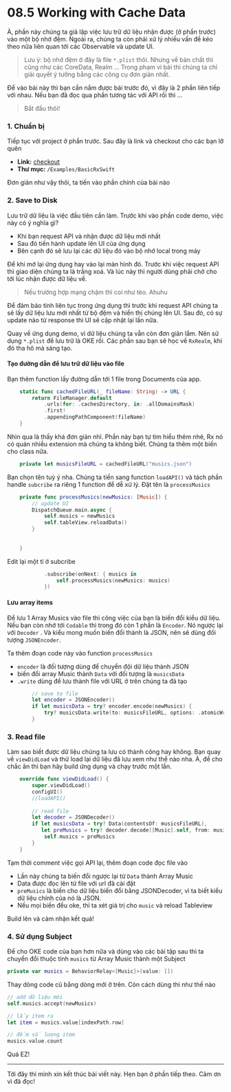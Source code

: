 # 08.5 Working with Cache Data

À, phần này chúng ta giả lập việc lưu trữ dữ liệu nhận được (ở phần trước) vào một bộ nhớ đệm. Ngoài ra, chúng ta còn phải xử lý nhiều vấn đề kéo theo nữa liên quan tới các Observable và update UI.

> Lưu ý: bộ nhớ đệm ở đây là file `*.plist` thôi. Nhưng về bản chất thì cũng như các CoreData, Realm ... Trong phạm vi bài thì chúng ta chỉ giải quyết ý tưởng bằng các công cụ đơn giản nhất.

Để vào bài này thì bạn cần nắm được bài trước đó, vì đây là 2 phần liên tiếp với nhau. Nếu bạn đã đọc qua phần tương tác với API rồi thì ...

> Bắt đầu thôi!

### 1. Chuẩn bị

Tiếp tục với project ở phần trước. Sau đây là link và checkout cho các bạn lỡ quên

* **Link:** [checkout](../Examples/BasicRxSwift)
* **Thư mục:** `/Examples/BasicRxSwift`

Đơn giản như vậy thôi, ta tiến vào phần chính của bài nào

### 2. Save to Disk

Lưu trữ dữ liệu là việc đầu tiên cần làm. Trước khi vào phần code demo, việc này có ý nghĩa gì?

* Khi bạn request API và nhận được dữ liệu mới nhất
* Sau đó tiến hành update lên UI của ứng dụng
* Bên cạnh đó sẽ lưu lại các dữ liệu đó vào bộ nhớ local trong máy

Để khi mở lại ứng dụng hay vào lại màn hình đó. Trước khi việc request API thì giao diện chúng ta là trắng xoá. Và lúc này thì người dùng phải chờ cho tới lúc nhận được dữ liệu về.

> Nếu trường hợp mạng chậm thì coi như tèo. Ahuhu

Để đảm bảo tính liên tục trong ứng dụng thì trước khi request API chúng ta sẽ lấy dữ liệu lưu mới nhất từ bộ đệm và hiển thị chúng lên UI. Sau đó, có sự update nào từ response thì UI sẽ cập nhật lại lần nữa.

Quay về ứng dụng demo, vì dữ liệu chúng ta vẫn còn đơn giản lắm. Nên sử dụng `*.plist` để lưu trữ là OKE rồi. Các phần sau bạn sẽ học về `RxRealm`, khi đó tha hô mà sáng tạo.

#### Tạo đường dẫn để lưu trữ dữ liệu vào file

Bạn thêm function lấy đường dẫn tới 1 file trong Documents của app.

```swift
    static func cachedFileURL(_ fileName: String) -> URL {
        return FileManager.default
            .urls(for: .cachesDirectory, in: .allDomainsMask)
            .first!
            .appendingPathComponent(fileName)
    }
```

Nhìn qua là thấy khá đơn giản nhĩ. Phần này bạn tự tìm hiểu thêm nhé, Rx nó có quán nhiều extension mà chúng ta không biết. Chúng ta thêm một biến cho class nữa.

```swift
    private let musicsFileURL = cachedFileURL("musics.json")
```

Bạn chọn tên tuỳ ý nha. Chúng ta tiến sang function `loadAPI()` và tách phần handle `subcribe` ra riêng 1 function để dễ xử lý. Đặt tên là `processMusics`

```swift
    private func processMusics(newMusics: [Music]) {
        // update UI
        DispatchQueue.main.async {
            self.musics = newMusics
            self.tableView.reloadData()
        }
        
        
    }
```

Edit lại một tí ở subcribe

```swift
            .subscribe(onNext: { musics in
                self.processMusics(newMusics: musics)
            })
```

#### Lưu array items

Để lưu 1 Array Musics vào file thì công việc của bạn là biến đổi kiểu dữ liệu. Nếu bạn còn nhớ tới `Codable` thì trong đó còn 1 phần là `Encoder`. Nó ngược lại với `Decoder` . Và kiểu mong muốn biến đổi thành là JSON, nên sẽ dùng đối tượng `JSONEncoder`. 

Ta thêm đoạn code này vào function `processMusics`

* `encoder` là đối tượng dùng để chuyển đội dữ liệu thành JSON
* biến đổi array Music thành `Data` với đối tượng là `musicsData`
* `.write` dùng để lưu thành file với URL ở trên chúng ta đã tạo

```swift
        // save to file
        let encoder = JSONEncoder()
        if let musicsData = try? encoder.encode(newMusics) {
            try? musicsData.write(to: musicsFileURL, options: .atomicWrite)
        }
```

### 3. Read file 

Làm sao biết được dữ liệu chúng ta lưu có thành công hay không. Bạn quay về `viewDidLoad` và thử load lại dữ liệu đã lưu xem như thế nào nha. À, để cho chắc ăn thì bạn hãy build ứng dụng và chạy trước một lần.

```swift
    override func viewDidLoad() {
        super.viewDidLoad()
        configUI()
        //loadAPI()
        
        // read file
        let decoder = JSONDecoder()
        if let musicsData = try? Data(contentsOf: musicsFileURL),
           let preMusics = try? decoder.decode([Music].self, from: musicsData) {
            self.musics = preMusics
        }
    }
```

Tạm thời comment việc gọi API lại, thêm đoạn code đọc file vào

* Lần này chúng ta biến đổi ngược lại từ `Data` thành Array Music
* Data được đọc lên từ file với url đã cài đặt
* `preMusics` là biến cho dữ liệu biến đổi bằng JSONDecoder, vì ta biết kiểu dữ liệu chính của nó là JSON.
* Nếu mọi biến đều oke, thì ta xét giá trị cho `music` và reload Tableview

Build lên và cảm nhận kết quả!

### 4. Sử dụng Subject

Để cho OKE code của bạn hơn nữa và dùng vào các bài tập sau thì ta chuyển đổi thuộc tính `musics` từ Array Music thành một Subject

```swift
private var musics = BehaviorRelay<[Music]>(value: [])
```

Thay dòng code cũ bằng dòng mới ở trên. Còn cách dùng thì như thế nào

```swift
// add dữ liệu mới
self.musics.accept(newMusics)

// lấy item ra
let item = musics.value[indexPath.row]

// đếm số lượng item
musics.value.count
```

Quá EZ!

---

Tới đây thì mình xin kết thúc bài viết này. Hẹn bạn ở phần tiếp theo. Cảm ơn vì đã đọc!